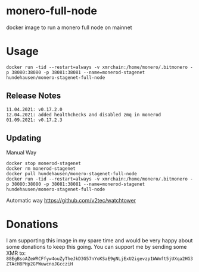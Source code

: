 # monero-full-node

docker image to run a monero full node on mainnet

# Usage

`docker run -tid --restart=always -v xmrchain:/home/monero/.bitmonero -p 38080:38080 -p 38081:38081 --name=monerod-stagenet hundehausen/monero-stagenet-full-node`

## Release Notes
```
11.04.2021: v0.17.2.0
12.04.2021: added healthchecks and disabled zmq in monerod
01.09.2021: v0.17.2.3
```

## Updating
Manual Way
```
docker stop monerod-stagenet
docker rm monerod-stagenet
docker pull hundehausen/monero-stagenet-full-node
docker run -tid --restart=always -v xmrchain:/home/monero/.bitmonero -p 38080:38080 -p 38081:38081 --name=monerod-stagenet hundehausen/monero-stagenet-full-node
```

Automatic way
https://github.com/v2tec/watchtower

# Donations

I am supporting this image in my spare time and would be very happy about some donations to keep this going. You can support me by sending some XMR to: `88EgBsoAZeWRCFfyw4ouZyTheJkD3G57nYoKSaE9gNLjExU2igevzp1WWmft5jUXqa2HG3ZTAcH8PHp2GPWuwcnoJGccziH`
